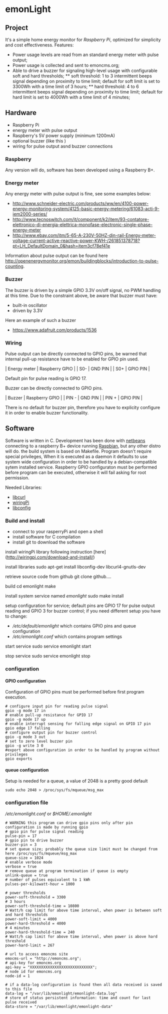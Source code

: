 # emonLight

## Project

It's a simple home energy monitor for *Raspberry Pi*, optimized for simplicity and cost effectiveness.
Features:
* Power usage levels are read from an standard energy meter with pulse output;
* Power usage is collected and sent to emoncms.org; 
* Able to drive a buzzer for signaling high-level usage with configurable soft and hard thresholds;
** soft threshold: 1 to 3 intermittent beeps signal depending on proximity to time limit; default for soft limit is set to 3300Wh with a time limit of 3 hours;
** hard threshold: 4 to 6 intermittent beeps signal depending on proximity to time limit; default for hard limit is set to 4000Wh with a time limit of 4 minutes;


## Hardware
* Raspberry Pi
* energy meter with pulse output
* Raspberry's 5V power supply (minimum 1200mA)
* optional buzzer (like this )
* wiring for pulse output asnd buzzer connections

### Raspberry

Any version will do, software has been developed using a Raspberry B+.


### Energy meter

Any energy meter with pulse output is fine, see some examples below:
* http://www.schneider-electric.com/products/ww/en/4100-power-energy-monitoring-system/4125-basic-energy-metering/61083-acti-9-iem2000-series/
* http://www.tecnoswitch.com/it/component/k2/item/93-contatore-elettronico-di-energia-elettrica-monofase-electronic-single-phase-energy-meter
* http://www.ebay.com/itm/5-65-A-230V-50HZ-din-rail-Energy-meter-voltage-current-active-reactive-power-KWH-/261851378718?pt=LH_DefaultDomain_0&hash=item3cf78ef41e

Information about pulse output can be found here http://openenergymonitor.org/emon/buildingblocks/introduction-to-pulse-counting.

### Buzzer

The buzzer is driven by a simple GPIO 3.3V on/off signal, no PWM handling at this time.
Due to the constraint above, be aware that buzzer must have:
* built-in oscillator
* driven by 3.3V

Here an example of such a buzzer
* https://www.adafruit.com/products/1536


### Wiring

Pulse output can be directly connected to GPIO pins, be warned that internal pull-up resistance have to be enabled for GPIO pin used.

| Energy meter | Raspberry GPIO |
| S0- | GND PIN |
| S0+ | GPIO PIN |

Default pin for pulse reading is GPIO 17.

Buzzer can be directly connected to GPIO pins.

| Buzzer | Raspberry GPIO |
| PIN - | GND PIN |
| PIN + | GPIO PIN |

There is no default for buzzer pin, therefore you have to explicity configure it in order to enable buzzer functionality.


## Software

Software is written in C. 
Development has been done with [netbeans](www.netbeans.org) connecting to a raspberry B+ device running [Raspbian](http://www.raspbian.org]), but any other distro will do.
the build system is based on Makefile. 
Program doesn't require special privileges, When it is executed as a daemon it defaults to use system wide configuration in order to be handled by a debian-compatible sytem installed service.
Raspberry GPIO configuraton must be performed before program can be executed, otherwise it will fail asking for root permission.

Needed Libraries:
* [libcurl](http://curl.haxx.se/libcurl/)
* [wiringPi](http://wiringpi.com/)
* [libconfig](http://www.hyperrealm.com/libconfig/)


### Build and install

* connect to your rasperryPi and open a shell
* install software for C compilation
* install git to download the software

install wiringPi library following instruction [here] (http://wiringpi.com/download-and-install/)
	
install libraries
    sudo apt-get install libconfig-dev libcurl4-gnutls-dev 
	
retrieve source code from github
    git clone github....

build
    cd emonlight
    make

install system service named *emonlight*
    sudo make install

setup configuration for service; default pins are GPIO 17 for pulse output reading and GPIO 3 for buzzer control; if you need different setup you have to change:
* */etc/default/emonlight* which contains GPIO pins and queue configuration
* */etc/emonlight.conf* which contains program settings

start service
    sudo service emonlight start

stop service
    sudo service emonlight stop


### configuration

#### GPIO configuration
Configuration of GPIO pins must be performed before first program execution.

    # configure input pin for reading pulse signal
    gpio -g mode 17 in
    # enable pull-up resistance for GPIO 17
    gpio -g mode 17 up
    # enable interrupt sensing for falling edge signal on GPIO 17 pin
    gpio edge 17 falling
    # configure output pin for buzzer control 
    gpio -g mode 3 out
    # set to zero level buzzer pin
    gpio -g write 3 0
    #export above configuration in order to be handled by program without privileges
    gpio exports

#### queue configuration
Setup is needed for a queue, a value of 2048 is a pretty good default

    sudo echo 2048 > /proc/sys/fs/mqueue/msg_max


### configuration file 

*/etc/emonlight.conf* or *$HOME/.emonlight*

    # WARNING this program can drive gpio pins only after pin configuration is made by running gpio 
    # gpio pin for pulse signal reading
    pulse-pin = 17
    # gpio pin to drive buzzer
    buzzer-pin = 3
    # set queue size; probably the queue size limit must be changed from here /proc/sys/fs/mqueue/msg_max
    queue-size = 1024
    # enable verbose mode
    verbose = true
    # remove queue at program termination if queue is empty
    unlink-queue = true
    # number of pulses equivalent to 1 kWh
    pulses-per-kilowatt-hour = 1000

    # power thresholds
    power-soft-threshold = 3300
    # 3 hours
    power-soft-threshold-time = 10800 
    # Watt/h cap limit for above time interval, when power is between soft and hard thresholds 
    power-soft-limit = 4000
    power-hard-threshold = 4000
    # 4 minutes
    power-hard-threshold-time = 240 
    # Watt/h cap limit for above time interval, when power is above hard threshold
    power-hard-limit = 267

    # url to access emoncms site
    emocms-url = "http://emoncms.org";
    # api-key for emoncms.org
    api-key = "XXXXXXXXXXXXXXXXXXXXXXXXXXXX";
    # node id for emoncms.org
    node-id = 1

    # if a data-log configuration is found then all data received is saved to this file
    data-log = "/var/lib/emonlight/emonlight-data.log"
    # store of status persistent information: time and count for last pulse received
    data-store = "/var/lib/emonlight/emonlight-data"
    
